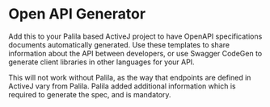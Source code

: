 # Open API Generator

Add this to your Palila based ActiveJ project to have OpenAPI specifications documents automatically generated. Use these templates to share information about the API between developers, or use Swagger CodeGen to generate client libraries in other languages for your API.

This will not work without Palila, as the way that endpoints are defined in ActiveJ vary from Palila. Palila added additional information which is required to generate the spec, and is mandatory.